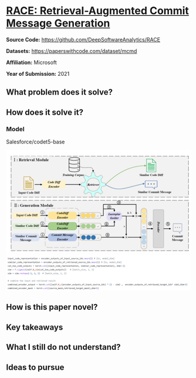 # [RACE: Retrieval-Augmented Commit Message Generation](https://arxiv.org/abs/2203.02700)

**Source Code:** https://github.com/DeepSoftwareAnalytics/RACE

**Datasets:** https://paperswithcode.com/dataset/mcmd

**Affiliation:** Microsoft

**Year of Submission:** 2021

## What problem does it solve?


## How does it solve it?


### Model

Salesforce/codet5-base


![asdsd](./race_full.png)
![asdsd](./race_exemplar.png)

## How is this paper novel?

## Key takeaways

## What I still do not understand?

## Ideas to pursue
